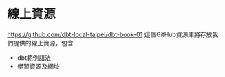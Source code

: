 # 線上資源

https://github.com/dbt-local-taipei/dbt-book-01
這個GitHub資源庫將存放我們提供的線上資源，包含
- dbt範例語法
- 學習資源及網址
